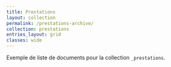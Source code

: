 ```yaml
---
title: Prestations
layout: collection
permalink: /prestations-archive/
collection: prestations
entries_layout: grid
classes: wide
---
```


Exemple de liste de documents pour la collection `_prestations`.
